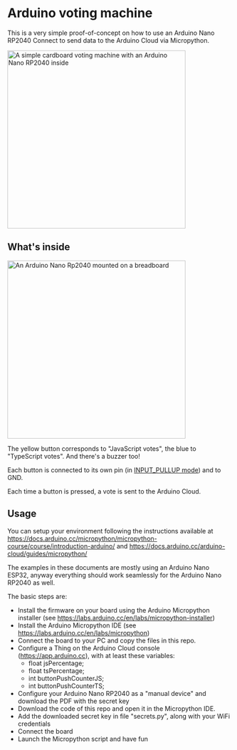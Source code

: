 # Arduino voting machine

This is a very simple proof-of-concept on how to use an Arduino Nano RP2040 Connect to 
send data to the Arduino Cloud via Micropython.

<img src="https://github.com/csarnataro/arduino-voting-machine-mp/assets/11388820/032b526e-b9f1-4f7a-abc1-dfb978e63257" alt="A simple cardboard voting machine with an Arduino Nano RP2040 inside" width="400">

## What's inside

<img src="https://github.com/csarnataro/arduino-voting-machine-mp/assets/11388820/4c40825a-ad50-47ac-887e-a1d629ca4c69" alt="An Arduino Nano Rp2040 mounted on a breadboard" width="400">

The yellow button corresponds to "JavaScript votes", the blue to "TypeScript votes". And there's a buzzer too!

Each button is connected to its own pin (in [INPUT_PULLUP mode](https://docs.arduino.cc/tutorials/generic/digital-input-pullup/)) and to GND. 

Each time a button is pressed, a vote is sent to the Arduino Cloud.

## Usage

You can setup your environment following the instructions available 
at https://docs.arduino.cc/micropython/micropython-course/course/introduction-arduino/
and https://docs.arduino.cc/arduino-cloud/guides/micropython/

The examples in these documents are mostly using an Arduino Nano ESP32, 
anyway everything should work seamlessly for the Arduino Nano RP2040 as well. 

The basic steps are:
- Install the firmware on your board using the Arduino Micropython installer (see https://labs.arduino.cc/en/labs/micropython-installer)
- Install the Arduino Micropython IDE (see https://labs.arduino.cc/en/labs/micropython) 
- Connect the board to your PC and copy the files in this repo.
- Configure a Thing on the Arduino Cloud console (https://app.arduino.cc), with at least these variables:
  - float jsPercentage;
  - float tsPercentage;
  - int buttonPushCounterJS;
  - int buttonPushCounterTS;
- Configure your Arduino Nano RP2040 as a "manual device" and download the PDF with the secret key
- Download the code of this repo and open it in the Micropython IDE.
- Add the downloaded secret key in file "secrets.py", along with your WiFi credentials
- Connect the board
- Launch the Micropython script and have fun

 
